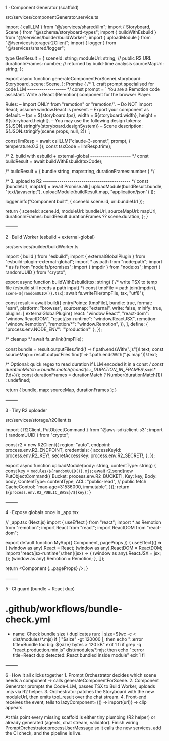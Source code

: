 

1 · Component Generator (scaffold)

src/services/componentGenerator.service.ts

import { callLLM } from "@/services/shared/llm";
import { Storyboard, Scene } from "@/schema/storyboard-types";
import { buildWithEsbuild } from "@/services/builder/buildWorker";
import { uploadModule } from "@/services/storage/r2Client";
import { logger } from "@/services/shared/logger";

type GenResult = {
  sceneId: string;
  moduleUrl: string;         // public R2 URL
  durationInFrames: number;  // returned by build-time analysis
  sourceMapUrl: string;
};

export async function generateComponentForScene(
  storyboard: Storyboard,
  scene: Scene,
): Promise<GenResult> {
  /* 1. craft prompt specialised for code LLM ------------------- */
  const prompt = `
You are a Remotion code assistant. 
Write a React (Remotion) component for the browser Player.

Rules:
– Import ONLY from "remotion" or "remotion/<subpath>".
– Do NOT import React; assume window.React is present.
– Export your component as default.
– fps = ${storyboard.fps}, width = ${storyboard.width}, height = ${storyboard.height}.
– You may use the following design tokens: ${JSON.stringify(storyboard.designSystem)}
– Scene description:
${JSON.stringify(scene.props, null, 2)}
`;

  const llmResp = await callLLM("claude-3-sonnet", prompt, { temperature:0.3 });
  const tsxCode = llmResp.trim();

  /* 2. build with esbuild + external-global -------------------- */
  const buildResult = await buildWithEsbuild(tsxCode);

  /* buildResult = { bundle:string, map:string, durationFrames:number } */

  /* 3. upload to R2 ------------------------------------------- */
  const [bundleUrl, mapUrl] = await Promise.all([
    uploadModule(buildResult.bundle, "text/javascript"),
    uploadModule(buildResult.map,    "application/json")
  ]);

  logger.info("Component built", { sceneId:scene.id, url:bundleUrl });

  return {
    sceneId: scene.id,
    moduleUrl: bundleUrl,
    sourceMapUrl: mapUrl,
    durationInFrames: buildResult.durationFrames ?? scene.duration,
  };
}


⸻

2 · Build Worker (esbuild + external-global)

src/services/builder/buildWorker.ts

import { build } from "esbuild";
import { externalGlobalPlugin } from "esbuild-plugin-external-global";
import * as path from "node:path";
import * as fs from "node:fs/promises";
import { tmpdir } from "node:os";
import { randomUUID } from "crypto";

export async function buildWithEsbuild(tsx: string) {
  /* write TSX to temp file (esbuild still needs a path input) */
  const tmpFile = path.join(tmpdir(), `scene-${randomUUID()}.tsx`);
  await fs.writeFile(tmpFile, tsx, "utf8");

  const result = await build({
    entryPoints: [tmpFile],
    bundle: true,
    format: "esm",
    platform: "browser",
    sourcemap: "external",
    write: false,
    minify: true,
    plugins: [
      externalGlobalPlugin({
        react: "window.React",
        "react-dom": "window.ReactDOM",
        "react/jsx-runtime": "window.ReactJSX",
        remotion: "window.Remotion",
        "remotion/*": "window.Remotion",
      }),
    ],
    define: { "process.env.NODE_ENV": '"production"' },
  });

  /* cleanup */
  await fs.unlink(tmpFile);

  const bundle      = result.outputFiles.find(f => f.path.endsWith(".js"))!.text;
  const sourceMap   = result.outputFiles.find(f => f.path.endsWith(".js.map"))!.text;

  /* Optional: quick regex to read duration if LLM encoded it in a const */
  const durationMatch = bundle.match(/const\s+_DURATION_IN_FRAMES\s*=\s*(\d+)/);
  const durationFrames = durationMatch ? Number(durationMatch[1]) : undefined;

  return { bundle, map: sourceMap, durationFrames };
}


⸻

3 · Tiny R2 uploader

src/services/storage/r2Client.ts

import { R2Client, PutObjectCommand } from "@aws-sdk/client-s3";
import { randomUUID } from "crypto";

const r2 = new R2Client({
  region: "auto",
  endpoint: process.env.R2_ENDPOINT,
  credentials: {
    accessKeyId:     process.env.R2_KEY!,
    secretAccessKey: process.env.R2_SECRET!,
  },
});

export async function uploadModule(body: string, contentType: string) {
  const key = `modules/${randomUUID()}.mjs`;
  await r2.send(new PutObjectCommand({
    Bucket: process.env.R2_BUCKET!,
    Key: key,
    Body: body,
    ContentType: contentType,
    ACL: "public-read",           // public fetch
    CacheControl: "max-age=31536000, immutable",
  }));
  return `${process.env.R2_PUBLIC_BASE}/${key}`;
}


⸻

4 · Expose globals once in _app.tsx

// _app.tsx  (Next.js)
import { useEffect } from "react";
import * as Remotion from "remotion";
import React from "react";
import ReactDOM from "react-dom";

export default function MyApp({ Component, pageProps }) {
  useEffect(() => {
    (window as any).React      = React;
    (window as any).ReactDOM   = ReactDOM;
    import("react/jsx-runtime").then((jsx) => {
      (window as any).ReactJSX = jsx;
    });
    (window as any).Remotion   = Remotion;
  }, []);

  return <Component {...pageProps} />;
}


⸻

5 · CI guard (bundle + React dup)

# .github/workflows/bundle-check.yml
- name: Check bundle size / duplicates
  run: |
    size=$(wc -c < dist/modules/*.mjs)
    if [ "$size" -gt 120000 ]; then
      echo "::error title=Bundle too big::${size} bytes > 120 kB"
      exit 1
    fi
    if grep -q "react.production.min.js" dist/modules/*.mjs; then
      echo "::error title=React dup detected::React bundled inside module"
      exit 1
    fi


⸻

6 · How it all clicks together
	1.	Prompt Orchestrator decides which scene needs a component → calls generateComponentForScene.
	2.	Component Generator prompts the Code-LLM, passes TSX to Build Worker, uploads .mjs via R2 helper.
	3.	Orchestrator patches the Storyboard with the new moduleUrl, then emits tool_result over the chat stream.
	4.	Front-end receives the event, tells <Player> to lazyComponent={() => import(url)} → clip appears.

At this point every missing scaffold is either tiny plumbing (R2 helper) or already generated (agents, chat stream, validator).
Finish wiring PromptOrchestrator.processUserMessage so it calls the new services, add the CI check, and the pipeline is live.